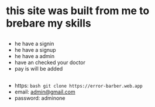 # this site was built from me to brebare my skills
##
- he have a signin 
- he have a signup
- he have a admin
- have an checked your doctor
- pay is will be added
  ##
 - https: ```bash
git clone https://error-barber.web.app```
  - email: admin@gmail.com
  - password: adminone
   



